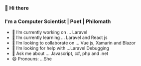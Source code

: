###  :wave: Hi there

### I'm a Computer Scientist | Poet | Philomath



- 🔭 I’m currently working on ... Laravel
- 🌱 I’m currently learning ... Laravel and React js
- 👯 I’m looking to collaborate on ... Vue js, Xamarin and Blazor 
- 🤔 I’m looking for help with ...Laravel Debugging
- 💬 Ask me about ... Javascript, c#, php and .net 
- 😄 Pronouns: ...She

